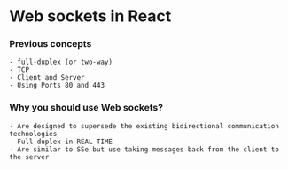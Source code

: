 # Web sockets in React

### Previous concepts

    - full-duplex (or two-way)
    - TCP
    - Client and Server
    - Using Ports 80 and 443

### Why you should  use Web sockets?

    - Are designed to supersede the existing bidirectional communication technologies
    - Full duplex in REAL TIME 
    - Are similar to SSe but use taking messages back from the client to the server

